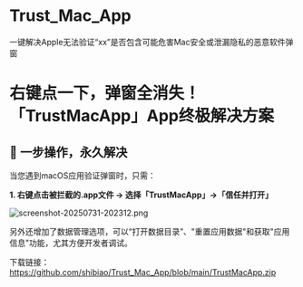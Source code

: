 # Trust_Mac_App
一键解决Apple无法验证“xx”是否包含可能危害Mac安全或泄漏隐私的恶意软件弹窗
# 右键点一下，弹窗全消失！「TrustMacApp」App终极解决方案

## 🚀 **一步操作，永久解决**

当您遇到macOS应用验证弹窗时，只需：

**1. 右键点击被拦截的.app文件 → 选择「TrustMacApp」→「信任并打开」**


![screenshot-20250731-202312.png](https://p0-xtjj-private.juejin.cn/tos-cn-i-73owjymdk6/058648c0936746e2ab2bdcc69d5eddfc~tplv-73owjymdk6-jj-mark-v1:0:0:0:0:5o6Y6YeR5oqA5pyv56S-5Yy6IEAgV2Fsa1dpdGhXaW5k:q75.awebp?policy=eyJ2bSI6MywidWlkIjoiMTQ4NjE5NTQ0OTE0OTExOCJ9&rk3s=e9ecf3d6&x-orig-authkey=f32326d3454f2ac7e96d3d06cdbb035152127018&x-orig-expires=1754100948&x-orig-sign=8NjYGii9d8FHJ8PHUGpjFPEPuc4%3D)

另外还增加了数据管理选项，可以“打开数据目录”、"重置应用数据"和获取"应用信息"功能，尤其方便开发者调试。

下载链接：https://github.com/shibiao/Trust_Mac_App/blob/main/TrustMacApp.zip
